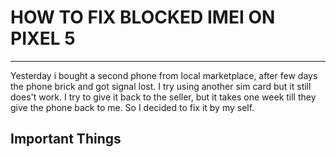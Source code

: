 # HOW TO FIX BLOCKED IMEI ON PIXEL 5
---

Yesterday i bought a second phone from local marketplace, after few days the phone brick and got signal lost. I try using another sim card but it still does't work. I try to give it back to the seller, but it takes one week till they give the phone back to me. So I decided to fix it by my self.

## Important Things
